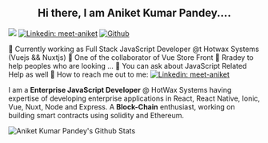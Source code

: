 <h2 align="center" font-weight:bold> Hi there, I am Aniket Kumar Pandey.... </h2>

<!--
**meet-aniket/meet-aniket** is a ✨ _special_ ✨ repository because its `README.md` (this file) appears on your GitHub profile.

Here are some ideas to get you started:

- 😄 Pronouns: ...
- ⚡ Fun fact: ...
-->


![](https://visitor-badge.laobi.icu/badge?page_id=meet-aniket.meet-aniket)
[![Linkedin: meet-aniket](https://img.shields.io/badge/-@niket_Pandey-blue?style=flat-square&logo=Linkedin&logoColor=white&link=https://www.linkedin.com/in/meet-aniket/)](https://www.linkedin.com/in/meet-aniket/)
[![Github](https://img.shields.io/github/followers/meet-aniket?label=Follow&style=social)](https://github.com/meet-aniket)  



🐻 Currently working as Full Stack JavaScript Developer @t Hotwax Systems (Vuejs && Nuxtjs)
🐻 One of the collaborator of Vue Store Front
🐻 Rradey to help peoples who are looking ...
🐻 You can ask about JavaScript Related Help as well 
🐻 How to reach me out to me: [![Linkedin: meet-aniket](https://img.shields.io/badge/-@niket-blue?style=flat-square&logo=Linkedin&logoColor=white&link=https://www.linkedin.com/in/meet-aniket/)](https://www.linkedin.com/in/meet-aniket/)



I am a **Enterprise JavaScript Developer** @ HotWax Systems having expertise of developing enterprise applications in React, React Native, Ionic, Vue, Nuxt, Node and Express. A **Block-Chain** enthusiast, working on building smart contracts using solidity and Ethereum.


![Aniket Kumar Pandey's Github Stats](https://github-readme-stats.vercel.app/api?username=meet-aniket&show_icons=true)  
